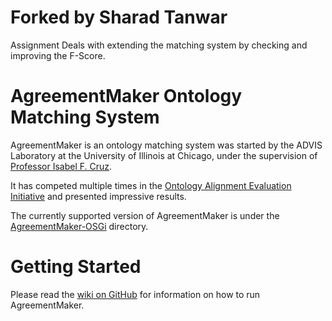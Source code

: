 # Forked by Sharad Tanwar 

Assignment Deals with extending the matching system by checking and improving the F-Score. 

# AgreementMaker Ontology Matching System

AgreementMaker is an ontology matching system was started by the ADVIS Laboratory
at the University of Illinois at Chicago, under the supervision of [Professor Isabel F. Cruz](http://www.cs.uic.edu/Cruz/).

It has competed multiple times in the [Ontology Alignment Evaluation Initiative](http://oaei.ontologymatching.org/) 
and presented impressive results.

The currently supported version of AgreementMaker is under the [AgreementMaker-OSGi](AgreementMaker-OSGi) directory.

# Getting Started

Please read the [wiki on GitHub](https://github.com/agreementmaker/agreementmaker/wiki) for information on how to run AgreementMaker.
